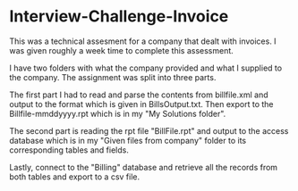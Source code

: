 # Interview-Challenge-Invoice
This was a technical assesment for a company that dealt with invoices. I was given roughly a week time to complete this assessment.

I have two folders with what the company provided and what I supplied to the company. The assignment was split into three parts. 

The first part I had to read and parse the contents from billfile.xml and output to the format which is given in BillsOutput.txt. Then export to the Billfile-mmddyyyy.rpt which is in my "My Solutions folder".

The second part is reading the rpt file "BillFile.rpt" and output to the access database which is in my "Given files from company" folder to its corresponding tables and fields.

Lastly, connect to the "Billing" database and retrieve all the records from both tables and export to a csv file.